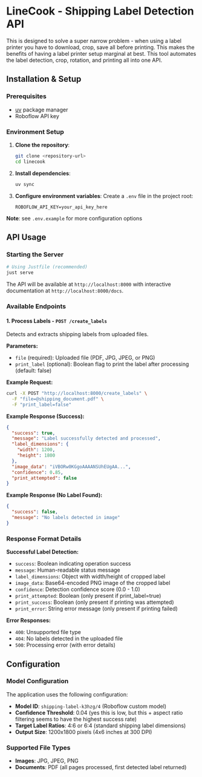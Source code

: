 # LineCook - Shipping Label Detection API

This is designed to solve a super narrow problem - when using a label printer you have to download, crop, save all before printing. This makes the benefits of having a label printer setup marginal at best. This tool automates the label detection, crop, rotation, and printing all into one API. 

## Installation & Setup

### Prerequisites

- [uv](https://github.com/astral-sh/uv) package manager
- Roboflow API key

### Environment Setup

1. **Clone the repository**:
   ```bash
   git clone <repository-url>
   cd linecook
   ```

2. **Install dependencies**:
   ```bash
   uv sync
   ```

3. **Configure environment variables**:
   Create a `.env` file in the project root:
   ```env
   ROBOFLOW_API_KEY=your_api_key_here
   ```

  __Note__: see `.env.example` for more configuration options
## API Usage

### Starting the Server

```bash
# Using Justfile (recommended)
just serve
```

The API will be available at `http://localhost:8000` with interactive documentation at `http://localhost:8000/docs`.

### Available Endpoints

#### 1. Process Labels - `POST /create_labels`

Detects and extracts shipping labels from uploaded files.

**Parameters:**
- `file` (required): Uploaded file (PDF, JPG, JPEG, or PNG)
- `print_label` (optional): Boolean flag to print the label after processing (default: false)

**Example Request:**
```bash
curl -X POST "http://localhost:8000/create_labels" \
  -F "file=@shipping_document.pdf" \
  -F "print_label=false"
```

**Example Response (Success):**
```json
{
  "success": true,
  "message": "Label successfully detected and processed",
  "label_dimensions": {
    "width": 1200,
    "height": 1800
  },
  "image_data": "iVBORw0KGgoAAAANSUhEUgAA...",
  "confidence": 0.85,
  "print_attempted": false
}
```

**Example Response (No Label Found):**
```json
{
  "success": false,
  "message": "No labels detected in image"
}
```

### Response Format Details

**Successful Label Detection:**
- `success`: Boolean indicating operation success
- `message`: Human-readable status message
- `label_dimensions`: Object with width/height of cropped label
- `image_data`: Base64-encoded PNG image of the cropped label
- `confidence`: Detection confidence score (0.0 - 1.0)
- `print_attempted`: Boolean (only present if print_label=true)
- `print_success`: Boolean (only present if printing was attempted)
- `print_error`: String error message (only present if printing failed)

**Error Responses:**
- `400`: Unsupported file type
- `404`: No labels detected in the uploaded file
- `500`: Processing error (with error details)

## Configuration

### Model Configuration

The application uses the following configuration:

- **Model ID**: `shipping-label-k3hzg/4` (Roboflow custom model)
- **Confidence Threshold**: 0.04 (yes this is low, but this + aspect ratio filtering seems to have the highest success rate)
- **Target Label Ratios**: 4:6 or 6:4 (standard shipping label dimensions)
- **Output Size**: 1200x1800 pixels (4x6 inches at 300 DPI)

### Supported File Types

- **Images**: JPG, JPEG, PNG
- **Documents**: PDF (all pages processed, first detected label returned)
